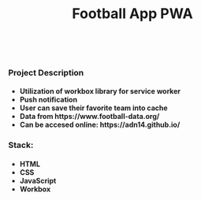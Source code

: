 <h1 align="center">Football App PWA</h1>
<br>
<br>
<br>
<h3>Project Description</h3>
<h4>
<ul>
  <li>Utilization of workbox library for service worker</li>
  <li>Push notification</li>
  <li>User can save their favorite team into cache</li>
  <li>Data from https://www.football-data.org/</li>
  <li>Can be accesed online: https://adn14.github.io/</li>
<ul>
  </h4>
<h3>  
Stack:
</h3>
<h4>
<ul>
  <li>HTML</li>
  <li>CSS</li>
  <li>JavaScript</li>
  <li>Workbox</li>
<ul>
  </h4>
